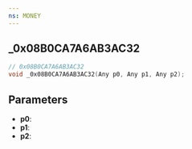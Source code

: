 ```yaml
---
ns: MONEY
---
```

## _0x08B0CA7A6AB3AC32

```c
// 0x08B0CA7A6AB3AC32
void _0x08B0CA7A6AB3AC32(Any p0, Any p1, Any p2);
```


## Parameters
* **p0**: 
* **p1**: 
* **p2**: 

